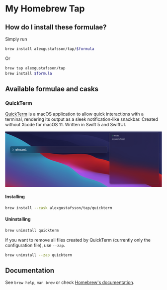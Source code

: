# My Homebrew Tap

## How do I install these formulae?

Simply run

```sh
brew install alexgustafsson/tap/$formula
```

Or

```sh
brew tap alexgustafsson/tap
brew install $formula
```

## Available formulae and casks

### QuickTerm

[QuickTerm](https://github.com/AlexGustafsson/quickterm) is a macOS application to allow quick interactions with a terminal, rendering its output as a sleek notification-like snackbar. Created without Xcode for macOS 11. Written in Swift 5 and SwiftUI.

![QuickTerm UI](https://github.com/AlexGustafsson/quickterm/blob/main/.github/screenshots/ui.png)

#### Installing

```sh
brew install --cask alexgustafsson/tap/quickterm
```

#### Uninstalling

```sh
brew uninstall quickterm
```

If you want to remove all files created by QuickTerm (currently only the configuration file), use `--zap`.

```sh
brew uninstall --zap quickterm
```

## Documentation

See `brew help`, `man brew` or check [Homebrew's documentation](https://docs.brew.sh).
